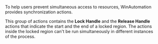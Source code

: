 To help users prevent simultaneous access to resources, WinAutomation provides synchronization actions.

This group of actions contains the **Lock Handle** and the **Release Handle** actions that indicate the start and the end of a  locked region. The actions inside the locked region can't be run simultaneously in different instances of the process.
